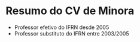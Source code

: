# Resumo do CV de Minora

- Professor efetivo do IFRN desde 2005
- Professor substituto do IFRN entre 2003/2005